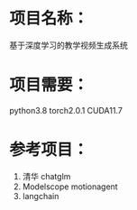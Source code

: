 # 项目名称：
基于深度学习的教学视频生成系统

# 项目需要：
python3.8
torch2.0.1
CUDA11.7

# 参考项目：
1. 清华 chatglm
2. Modelscope motionagent
3. langchain
